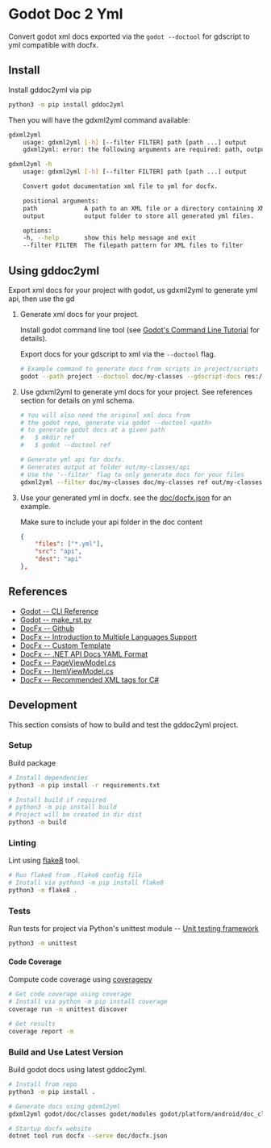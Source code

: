 # Godot Doc 2 Yml

Convert godot xml docs exported via the `godot --doctool` for gdscript
to yml compatible with docfx.

## Install

Install gddoc2yml via pip

```bash
python3 -m pip install gddoc2yml
```

Then you will have the gdxml2yml command available:

```bash
gdxml2yml
    usage: gdxml2yml [-h] [--filter FILTER] path [path ...] output
    gdxml2yml: error: the following arguments are required: path, output

gdxml2yml -h
    usage: gdxml2yml [-h] [--filter FILTER] path [path ...] output

    Convert godot documentation xml file to yml for docfx.

    positional arguments:
    path             A path to an XML file or a directory containing XML files to parse.
    output           output folder to store all generated yml files.

    options:
    -h, --help       show this help message and exit
    --filter FILTER  The filepath pattern for XML files to filter
```

## Using gddoc2yml

Export xml docs for your project with godot, us gdxml2yml to generate yml api,
then use the gd

1. Generate xml docs for your project.

    Install godot command line tool (see [Godot's Command Line Tutorial](https://docs.godotengine.org/en/stable/tutorials/editor/command_line_tutorial.html#path) for details).

    Export docs for your gdscript to xml via the `--doctool` flag.

    ```bash
    # Example command to generate docs from scripts in project/scripts to dir doc/my-classes
    godot --path project --doctool doc/my-classes --gdscript-docs res://scripts
    ```

2. Use gdxml2yml to generate yml docs for your project.
    See references section for details on yml schema.

    ```bash
    # You will also need the original xml docs from
    # the godot repo, generate via godot --doctool <path>
    # to generate godot docs at a given path
    #   $ mkdir ref
    #   $ godot --doctool ref

    # Generate yml api for docfx.
    # Generates output at folder out/my-classes/api
    # Use the '--filter' flag to only generate docs for your files
    gdxml2yml --filter doc/my-classes doc/my-classes ref out/my-classes/api
    ```

3. Use your generated yml in docfx. see the [doc/docfx.json](doc/docfx.json) for an example.

    Make sure to include your api folder in the doc content

    ```json
    {
        "files": ["*.yml"],
        "src": "api",
        "dest": "api"
    },
    ```

## References

* [Godot -- CLI Reference](https://docs.godotengine.org/en/stable/tutorials/editor/command_line_tutorial.html#command-line-reference)
* [Godot -- make_rst.py](https://github.com/godotengine/godot/blob/master/doc/tools/make_rst.py)
* [DocFx -- Github](https://github.com/dotnet/docfx)
* [DocFx -- Introduction to Multiple Languages Support](https://xxred.gitee.io/docfx/tutorial/universalreference/intro_multiple_langs_support.html)
* [DocFx -- Custom Template](https://dotnet.github.io/docfx/docs/template.html?tabs=modern#custom-template)
* [DocFx -- .NET API Docs YAML Format](https://github.com/dotnet/docfx/blob/fe0bd0bfcbfecb655cc1cda2185df601fac1df23/docs/docs/dotnet-yaml-format.md)
* [DocFx -- PageViewModel.cs](https://github.com/dotnet/docfx/blob/main/src/Docfx.DataContracts.UniversalReference/PageViewModel.cs)
* [DocFx -- ItemViewModel.cs](https://github.com/dotnet/docfx/blob/main/src/Docfx.DataContracts.UniversalReference/ItemViewModel.cs)
* [DocFx -- Recommended XML tags for C#](https://learn.microsoft.com/en-us/dotnet/csharp/language-reference/xmldoc/recommended-tags)

## Development

This section consists of how to build and test the gddoc2yml project.

### Setup

Build package

```bash
# Install dependencies
python3 -m pip install -r requirements.txt

# Install build if required
# python3 -m pip install build
# Project will be created in dir dist
python3 -m build
```

### Linting

Lint using [flake8](https://github.com/pycqa/flake8/) tool.

```bash
# Run flake8 from .flake8 config file
# Install via python3 -m pip install flake8
python3 -m flake8 .
```

### Tests

Run tests for project via Python's unittest module -- [Unit testing framework](https://docs.python.org/3/library/unittest.html)

```bash
python3 -m unittest
```

#### Code Coverage

Compute code coverage using [coveragepy](https://github.com/nedbat/coveragepy)

```bash
# Get code coverage using coverage
# Install via python -m pip install coverage
coverage run -m unittest discover

# Get results
coverage report -m
```

### Build and Use Latest Version

Build godot docs using latest gddoc2yml.

```bash
# Install from repo
python3 -m pip install .

# Generate docs using gdxml2yml
gdxml2yml godot/doc/classes godot/modules godot/platform/android/doc_classes doc/api

# Startup docfx website
dotnet tool run docfx --serve doc/docfx.json
```

